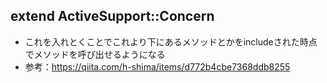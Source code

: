 ## extend ActiveSupport::Concern
- これを入れとくことでこれより下にあるメソッドとかをincludeされた時点でメソッドを呼び出せるようになる
- 参考：https://qiita.com/h-shima/items/d772b4cbe7368ddb8255
